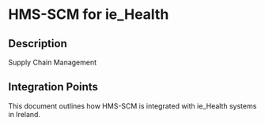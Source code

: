 # HMS-SCM for ie_Health

## Description

Supply Chain Management

## Integration Points

This document outlines how HMS-SCM is integrated with ie_Health systems in Ireland.
